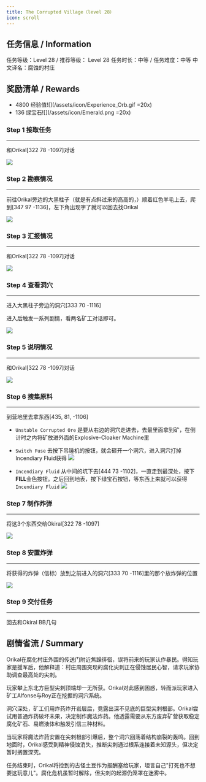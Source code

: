 ```yaml
---
title: The Corrupted Village（level 28）
icon: scroll
---
```


## 任务信息 / Information
任务等级：Level 28 / 推荐等级： Level 28
任务时长：中等 / 任务难度：中等
中文译名：腐蚀的村庄


## 奖励清单 / Rewards

+ 4800 经验值![](/assets/icon/Experience_Orb.gif =20x)
+ 136 绿宝石![](/assets/icon/Emerald.png =20x)

### Step 1 接取任务
---

和<NPC>Orikal</NPC><CC>[322 78 -1097]</CC>对话

![](/assets/img/lv28-1.png)


### Step 2 勘察情况
---
前往<NPC>Orikal</NPC>旁边的大黑柱子（就是有点斜过来的高高的，）顺着红色羊毛上去，爬到<CC>[347 97 -1136]</CC>，左下角出现字了就可以回去找<NPC>Orikal</NPC>

![](/assets/img/lv28-2.png)

### Step 3 汇报情况
---

和<NPC>Orikal</NPC><CC>[322 78 -1097]</CC>对话

![](/assets/img/lv28-1.png)


### Step 4 查看洞穴
--- 

进入大黑柱子旁边的洞穴<CC>[333 70 -1116]</CC>

进入后触发一系列剧情，看两名矿工对话即可。

![](/assets/img/lv28-3.png)


### Step 5 说明情况
---

和<NPC>Orikal</NPC><CC>[322 78 -1097]</CC>对话

![](/assets/img/lv28-1.png)

### Step 6 搜集原料
--- 

到营地里去拿东西<CC>[435, 81, -1106]</CC>

+ `Unstable Corrupted Ore` 是要从右边的洞穴走进去，去最里面拿到矿，在倒计时之内将矿放进外面的<NPC>Explosive-Cloaker Machine</NPC>里
+ `Switch Fuse` 去按下吊锤机的按钮，就会砸开一个洞穴，进入洞穴打掉Incendiary Fluid获得
![](/assets/img/lv28-4.png)

+ `Incendiary Fluid` 从中间的坑下去<CC>[444 73 -1102]</CC>，一直走到最深处，按下**FILL**金色按钮。之后回到地表，按下绿宝石按钮，等东西上来就可以获得`Incendiary Fluid`
  ![](/assets/img/lv28-5.png)


### Step 7 制作炸弹
--- 

将这3个东西交给<NPC>Okiral</NPC><CC>[322 78 -1097]</CC>

![](/assets/img/lv28-1.png)


### Step 8 安置炸弹
--- 

将获得的炸弹（信标）放到之前进入的洞穴<CC>[333 70 -1116]</CC>里的那个放炸弹的位置

![](/assets/img/lv28-6.png)

### Step 9 交付任务
--- 

回去和<NPC>Okiral</NPC> BB几句



## 剧情省流 / Summary
Orikal在腐化村庄外围的传送门附近焦躁徘徊，误将前来的玩家认作暴民。得知玩家是援军后，他解释道：村庄周围突现的腐化尖刺正在侵蚀居民心智，请求玩家协助调查最高处的尖刺。

玩家攀上东北方巨型尖刺顶端却一无所获。Orikal对此感到困惑，转而派玩家进入矿工Alfonse与Roy正在挖掘的洞穴系统。

洞穴深处，矿工们用炸药炸开岩层后，竟露出深不见底的巨型尖刺根部。Orikal尝试用普通炸药破坏未果，决定制作魔法炸药。他透露需要从东方废弃矿营获取稳定腐化矿石、易燃液体和触发引信三种材料。

当玩家将魔法炸药安置在尖刺根部引爆后，整个洞穴回荡着结构崩裂的轰鸣。回到地面时，Orikal感受到精神侵蚀消失，推断尖刺通过根系连接着未知源头，但决定暂时搁置深究。

任务结束时，Orikal将捡到的古怪土豆作为报酬塞给玩家，坦言自己"打死也不想要这玩意儿"。腐化危机虽暂时解除，但尖刺的起源仍笼罩在迷雾中。




